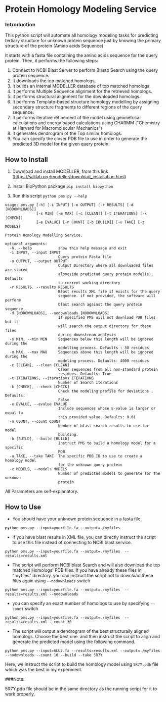 # Protein Homology Modeling Service

### Introduction
This python script will automate all homology modeling tasks for predicting tertiary structure for unknown protein sequence just by knowing the primary structure of the protein (Amino acids Sequence).

It starts with a fasta file containing the amino acids sequence for the query protein. Then, it performs the following steps:

1. Connect to NCBI Blast Server to perform Blastp Search using the query protein sequence.
2. It downloads the top matched homologs.
3. It builds an internal MODELLER database of top matched homologs.
4. It performs Multiple Sequence alignment for the retrieved homologs.
5. It performs structural alignment for the downloaded homologs.
6. It performs Template-based structure homology modelling by assigning secondary structure fragments to different regions of the query sequence.
7. It performs iterative refinement of the model using geometrical calculations and energy based calculations using CHARMM ("Chemistry at Harvard for Macromolecular Mechanics")
8. It generates dendrogram of the Top similar homologs.
9. You can specify the closer PDB file to use in order to generate the predicted 3D model for the given query protein.

## How to Install

1. Download and install MODELLER, from this link (https://salilab.org/modeller/download_installation.html)

2. Install BioPython package `pip install biopython`

3. Run this script `python pms.py --help`

```text
usage: pms.py [-h] [-i INPUT] [-o OUTPUT] [-r RESULTS] [-d [NODOWNLOADS]]
              [-s MIN] [-m MAX] [-c [CLEAN]] [-t ITERATIONS] [-k [CHECK]]
              [-e EVALUE] [-n COUNT] [-b [BUILD]] [-u TAKE] [-z MODELS]

Protein Homology Modelling Service.

optional arguments:
  -h, --help            show this help message and exit
  -i INPUT, --input INPUT
                        Query protein Fasta file
  -o OUTPUT, --output OUTPUT
                        Output Directory where all downloaded files are stored
                        alongside predicted query protein model(s). Defaults
                        to current working directory
  -r RESULTS, --results RESULTS
                        Blast results XML file if exists for the query
                        sequence. if not provided, the software will perform
                        blast search against the query protein sequence
  -d [NODOWNLOADS], --nodownloads [NODOWNLOADS]
                        If specified PMS will not download PDB files but it
                        will search the output directory for these files
                        during downstream analysis
  -s MIN, --min MIN     Sequences below this length will be ignored during the
                        modelling process. Defaults : 30 residues
  -m MAX, --max MAX     Sequences above this length will be ignored during the
                        modeling process. Defaults: 4000 residues
  -c [CLEAN], --clean [CLEAN]
                        Clean sequences from all non-standard protein
                        residues. Defaults: True
  -t ITERATIONS, --iterations ITERATIONS
                        Number of Search iterations
  -k [CHECK], --check [CHECK]
                        Check the modeling profile for deviations . Defaults:
                        False
  -e EVALUE, --evalue EVALUE
                        Include sequences whose E-value is larger or equal to
                        this provided value. Defaults: 0.01
  -n COUNT, --count COUNT
                        Number of blast search results to use for model
                        building.
  -b [BUILD], --build [BUILD]
                        Instruct PMS to build a homology model for a specific
                        PDB
  -u TAKE, --take TAKE  The specific PDB ID to use to create a homology model
                        for the unknown query protein
  -z MODELS, --models MODELS
                        Number of predicted models to generate for the unknown
                        protein
```

All Parameters are self-explanatory.



## How to Use

- You should have your unknown protein sequence in a fasta file.

`python pms.py --input=yourfile.fa --output=./myfiles`

- If you have blast results in XML file, you can directly instruct the script to use this file instead of connecting to NCBI blast service.

`python pms.py --input=yourfile.fa --output=./myfiles  --results=results.xml`

- The script will perform NCBI blast Search and will also download the top matched Homologs' PDB files. If you have already these files in "myfiles" directory. you can instruct the script not to download these files again using `--nodownloads` switch


`python pms.py --input=yourfile.fa --output=./myfiles  --results=results.xml --nodownloads`

- you can specify an exact number of homologs to use by specifying `--count` switch

`python pms.py --input=yourfile.fa --output=./myfiles  --results=results.xml --count 30`


- The script will output a dendrogram of the best structurally aligned homologs. Choose the best one. and then instruct the script to align and generate the predicted model using the following command.

`python pms.py --input=6LU7.fa --results=results.xml --output=./myfiles --nodownloads --count 10 --build --take 5R7Y`

Here, we instruct the script to build the homology model using `5R7Y.pdb` file which was the best in my experiment.

###Note:

5R7Y.pdb file should be in the same directory as the running script for it to work properly.

